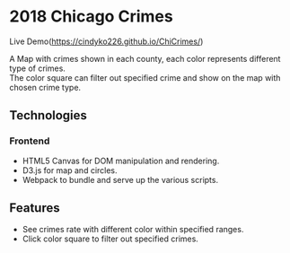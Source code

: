 # 2018 Chicago Crimes

Live Demo(https://cindyko226.github.io/ChiCrimes/)


A Map with crimes shown in each county, each color represents different type of crimes.  
The color square can filter out specified crime and show on the map with chosen crime type.


## Technologies


### Frontend

* HTML5 Canvas for DOM manipulation and rendering.
* D3.js for map and circles.
* Webpack to bundle and serve up the various scripts.



## Features 
* See crimes rate with different color within specified ranges.
* Click color square to filter out specified crimes.